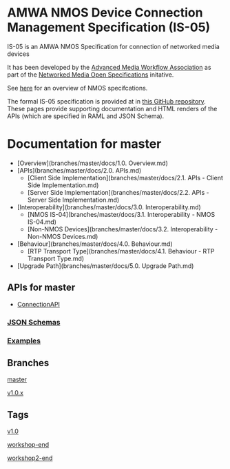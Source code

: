 # AMWA NMOS Device Connection Management Specification (IS-05)

IS-05 is an AMWA NMOS Specification for connection of networked media devices

It has been developed by the [Advanced Media Workflow Association](https://www.amwa.tv) as part of the [Networked Media Open Specifications](https://www.nmos.tv) initative.

See [here](https://amwa-tv.github.io/nmos) for an overview of NMOS specifcations.

The formal IS-05 specification is provided at in [this GitHub repository](https://github.com/AMWA-TV/nmos-device-connection-management). These pages provide supporting documentation and HTML renders of the APIs (which are specified in RAML and JSON Schema).


# Documentation for master

 - [Overview](branches/master/docs/1.0. Overview.md)
 - [APIs](branches/master/docs/2.0. APIs.md)
   - [Client Side Implementation](branches/master/docs/2.1. APIs - Client Side Implementation.md)
   - [Server Side Implementation](branches/master/docs/2.2. APIs - Server Side Implementation.md)
 - [Interoperability](branches/master/docs/3.0. Interoperability.md)
   - [NMOS IS-04](branches/master/docs/3.1. Interoperability - NMOS IS-04.md)
   - [Non-NMOS Devices](branches/master/docs/3.2. Interoperability - Non-NMOS Devices.md)
 - [Behaviour](branches/master/docs/4.0. Behaviour.md)
   - [RTP Transport Type](branches/master/docs/4.1. Behaviour - RTP Transport Type.md)
 - [Upgrade Path](branches/master/docs/5.0. Upgrade Path.md)

## APIs for master
 - [ConnectionAPI](branches/master/html-APIs/ConnectionAPI.html)

### [JSON Schemas](branches/master/html-APIs/schemas/)

### [Examples](branches/master/examples/)

## Branches

[master](branches/master/)

[v1.0.x](branches/v1.0.x/)

## Tags

[v1.0](tags/v1.0/)

[workshop-end](tags/workshop-end/)

[workshop2-end](tags/workshop2-end/)

